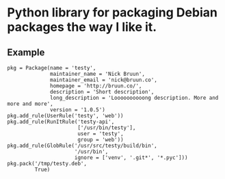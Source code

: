 # Python library for packaging Debian packages the way I like it.

## Example

    pkg = Package(name = 'testy',
                  maintainer_name = 'Nick Bruun', 
                  maintainer_email = 'nick@bruun.co', 
                  homepage = 'http://bruun.co/', 
                  description = 'Short description', 
                  long_description = 'Loooooooooong description. More and more and more',
                  version = '1.0.5')
    pkg.add_rule(UserRule('testy', 'web'))
    pkg.add_rule(RunItRule('testy-api', 
                           ['/usr/bin/testy'], 
                           user = 'testy', 
                           group = 'web'))
    pkg.add_rule(GlobRule('/usr/src/testy/build/bin', 
                          '/usr/bin', 
                          ignore = ['venv', '.git*', '*.pyc']))
    pkg.pack('/tmp/testy.deb', 
             True)
